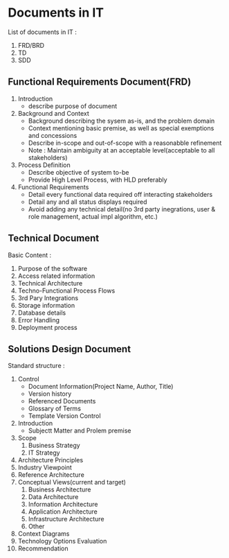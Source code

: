 # Documents in IT

List of documents in IT : 

1. FRD/BRD
2. TD
3. SDD

## Functional Requirements Document(FRD)

1. Introduction
    - describe purpose of document
2. Background and Context
    - Background describing the sysem as-is, and the problem domain
    - Context mentioning basic premise, as well as special exemptions and concessions
    - Describe in-scope and out-of-scope with a reasonabble refinement
    - Note : Maintain ambiguity at an acceptable level(acceptable to all stakeholders)
3. Process Definition
    - Describe objective of system to-be
    - Provide High Level Process, with HLD preferably
4. Functional Requirements
    - Detail every functional data required off interacting stakeholders
    - Detail any and all status displays required
    - Avoid adding any technical detail(no 3rd party inegrations, user & role management, actual impl algorithm, etc.)


## Technical Document

Basic Content : 

1. Purpose of the software
2. Access related information
3. Technical Architecture
4. Techno-Functional Process Flows
5. 3rd Pary Integrations
6. Storage information
7. Database details
8. Error Handling
9. Deployment process

## Solutions Design Document

Standard structure : 

1. Control
    - Document Information(Project Name, Author, Title)
    - Version history
    - Referenced Documents
    - Glossary of Terms
    - Template Version Control
2. Introduction
    - Subjectt Matter and Prolem premise
3. Scope
    1. Business Strategy
    2. IT Strategy
4. Architecture Principles
5. Industry Viewpoint
6. Reference Architecture
7. Conceptual Views(current and target)
    1. Business Architecture
    2. Data Architecture
    3. Information Architecture
    4. Application Architecture
    5. Infrastructure Architecture
    6. Other
8. Context Diagrams
9. Technology Options Evaluation
10. Recommendation